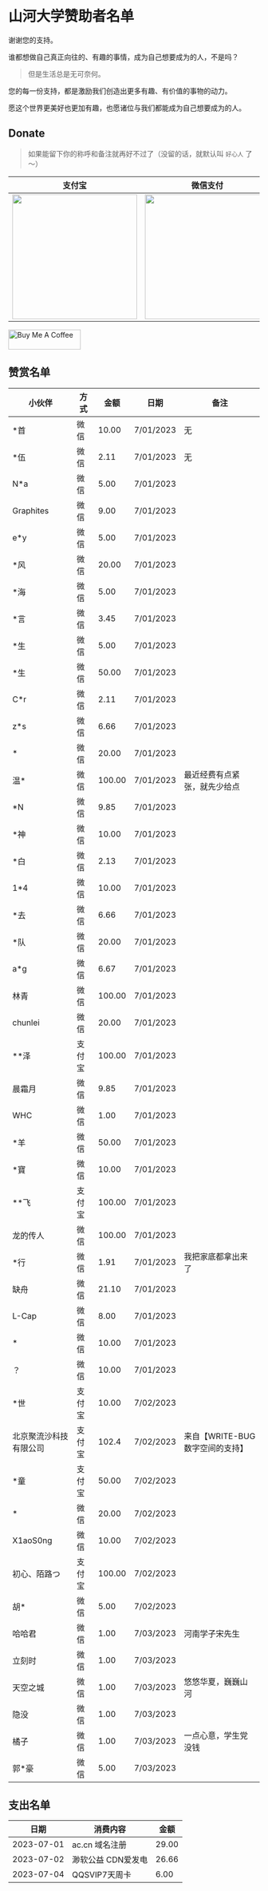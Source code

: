 # 山河大学赞助者名单


谢谢您的支持。

谁都想做自己真正向往的、有趣的事情，成为自己想要成为的人，不是吗？

> 但是生活总是无可奈何。

您的每一份支持，都是激励我们创造出更多有趣、有价值的事物的动力。

愿这个世界更美好也更加有趣，也愿诸位与我们都能成为自己想要成为的人。

## Donate

> 如果能留下你的称呼和备注就再好不过了（没留的话，就默认叫 `好心人` 了～）


| 支付宝                                                       | 微信支付                                                     | QQ 支付                                                      |
| ------------------------------------------------------------ | ------------------------------------------------------------ | ------------------------------------------------------------ |
| <img src="https://gcore.jsdelivr.net/gh/muzihuaner/huancdn/img/202207222129932.png" width=250px /> | <img src="https://gcore.jsdelivr.net/gh/muzihuaner/huancdn/img/202207222129833.png" width=250px /> | <img src="https://gcore.jsdelivr.net/gh/muzihuaner/huancdn/img/202207222130330.png" width=250px /> |


<a href="https://huangetech.gitee.io/pay/index2.html" target="_blank"><img src="https://cdn.buymeacoffee.com/buttons/v2/default-blue.png" alt="Buy Me A Coffee" style="height: 40px !important;width: 145px !important;"></a>

## 赞赏名单

| 小伙伴         | 方式   | 金额   | 日期       | 备注                 |
| -------------- | ------ | ------ | ---------- | -------------------- |
| *首            | 微信   | 10.00  | 7/01/2023  | 无                   |
| *伍       | 微信    | 2.11   | 7/01/2023  | 无                   |
| N*a            | 微信   | 5.00   | 7/01/2023  |            |
| Graphites            | 微信   | 9.00   | 7/01/2023  |            |
| e*y           | 微信   | 5.00   | 7/01/2023  |            |
| *风            | 微信   | 20.00   | 7/01/2023  |            |
| *海            | 微信   | 5.00   | 7/01/2023  |            |
| *言            | 微信   | 3.45   | 7/01/2023  |            |
| *生            | 微信   | 5.00   | 7/01/2023  |            |
| *生           | 微信   | 50.00   | 7/01/2023  |            |
| C*r           | 微信   | 2.11   | 7/01/2023  |            |
| z*s            | 微信   | 6.66   | 7/01/2023  |            |
| *            | 微信   | 20.00   | 7/01/2023  |            |
| 温*            | 微信   | 100.00   | 7/01/2023  | 最近经费有点紧张，就先少给点 |
| *N            | 微信   | 9.85   | 7/01/2023  |            |
| *神            | 微信   | 10.00   | 7/01/2023  |            |
| *白            | 微信   | 2.13   | 7/01/2023  |            |
| 1*4            | 微信   | 10.00   | 7/01/2023  |            |
| *去            | 微信   | 6.66   | 7/01/2023  |            |
| *队            | 微信   | 20.00   | 7/01/2023  |            |
| a*g            | 微信   | 6.67   | 7/01/2023  |            |
| 林青            | 微信   | 100.00   | 7/01/2023  |            |
| chunlei            | 微信   | 20.00   | 7/01/2023  |            |
| **泽            | 支付宝   | 100.00   | 7/01/2023  |            |
| 晨霜月            | 微信   | 9.85   | 7/01/2023  |            |
| WHC            | 微信   | 1.00   | 7/01/2023  |            |
| *羊            | 微信   | 50.00   | 7/01/2023  |            |
| *寶           | 微信   | 10.00   | 7/01/2023  |            |
| **飞            | 支付宝   | 100.00   | 7/01/2023  |            |
| 龙的传人            | 微信   | 100.00   | 7/01/2023  |            |
| *行         | 微信   | 1.91   | 7/01/2023  |    我把家底都拿出来了        |
| 缺舟          | 微信   | 21.10   | 7/01/2023  |            |
| L-Cap          | 微信   | 8.00   | 7/01/2023  |            |
| *         | 微信   | 10.00   | 7/01/2023  |            |
| ？        | 微信   | 10.00   | 7/01/2023  |            |
| *世        | 支付宝   | 10.00   | 7/02/2023  |            |
| 北京聚流沙科技有限公司        | 支付宝   | 102.4   | 7/02/2023  |  来自【WRITE-BUG数字空间的支持】  |
| *童       | 支付宝   | 50.00   | 7/02/2023  |            |
| *         | 微信   | 20.00   | 7/02/2023  |            |
| X1aoS0ng         | 微信   | 10.00   | 7/02/2023  |            |
| 初心、陌路つ   | 支付宝   | 100.00   | 7/02/2023  |            |
| 胡*   | 微信   | 5.00   | 7/02/2023  |            |
| 哈哈君   | 微信   | 1.00   | 7/03/2023  |   河南学子宋先生         |
| 立刻时   | 微信   | 1.00   | 7/03/2023  |            |
| 天空之城   | 微信   | 1.00   | 7/03/2023  |  悠悠华夏，巍巍山河          |
| 隐没   | 微信   | 1.00  | 7/03/2023  |            |
| 橘子   | 微信   | 1.00   | 7/03/2023  |  一点心意，学生党没钱          |
| 郭*豪   | 微信   | 5.00   | 7/03/2023  |            |

## 支出名单
| 日期       | 消费内容       | 金额  |
| ---------- | -------------- | ----- |
| 2023-07-01 | ac.cn 域名注册 | 29.00 |
| 2023-07-02 | 渺软公益 CDN爱发电 | 26.66 |
| 2023-07-04 | QQSVIP7天周卡 | 6.00 |
